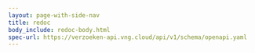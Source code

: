 ```yaml
---
layout: page-with-side-nav
title: redoc
body_include: redoc-body.html
spec-url: https://verzoeken-api.vng.cloud/api/v1/schema/openapi.yaml
---
```


<redoc spec-url='{{ page.spec-url}}'></redoc>
